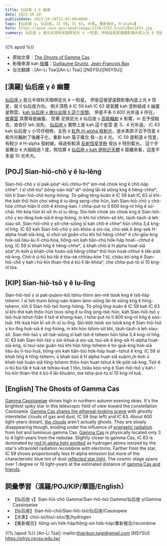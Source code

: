 ```yaml
---
title: 仙后座 γ ê 幽靈
date: 2023-10-28
publishdate: 2023-10-28T11:45:00+0800
tags: [仙后座 γ, 仙后座, IC 59, IC 63, 水素, 重新複合, H-alpha]
hero: https://apod.nasa.gov/apod/image/2310/IC63_GruntzBax1024.jpg
summary: 仙后座 γ 是北半球秋天暗暝足光 ê 一粒星。伊是這張望遠鏡影像內底上光 ê 恆星，就 tī 仙后座方向。
---
```


{{% apod %}}

- 原始文章：[The Ghosts of Gamma Cas](https://apod.nasa.gov/apod/ap231028.html)
- 影像來源 kah [版權][copyright]：[Guillaume Gruntz](https://www.astrobin.com/users/GuillaumeGz/), [Jean-François Bax](https://www.astrobin.com/users/jeffbax/)
- 台文翻譯：[An-Li Tsai][An-Li Tsai] ([NSYSU][NSYSU])

## [漢羅] 仙后座 γ ê 幽靈
[仙后座 γ][Gamma Cassiopeiae] 是北半球秋天暗暝足光 ê 一粒星。
伊是這張望遠鏡影像內底上光 ê 恆星，就 tī 仙后座方向。
倒爿頂懸 ê IC 59 kah IC 63 是氣體 kah 塗粉組成 ê 幽靈星際雲，[kah 仙后座 γ 做伙出現 tī 這个空間][Gamma Cas shares the ethereal-looking scene]。
伊差不多 tī 600 光年遠 ê 所在。
[彼寡雲][the clouds] 其實毋是幽靈。
受著 足燒足光 ê 仙后座 γ [高能輻射][energetic radiation] ê 影響，in 去予侵蝕去，沓沓仔 leh 消失。
[仙后座 γ][Gamma Cas] 實際上是 kah 這个星雲 差 3、4 光年遠。
IC 63 kah 仙后座 γ 小可仔相倚，主色 ê [紅色 H-alpha 發射光][red H-alpha light emitted]，是水素原子去予恆星 ê 紫外光輻射了後離子化，重新 kah 電子複合 發--出 ê 光。
IC 59 是較遠 ê 恆星，有較少 ê H-alpha 發射線，毋過有較濟 [反射恆星塗粉][reflected star light] 發出 ê 特別藍光。
這个宇宙舞台 ê 大細超過 1 度，照估算 ê [仙后座 γ kah 伊附近天體][gamma Cas and friends] ê 距離來看，這差不多是 10 光年大。

## [POJ] Sian-hiō-chō γ ê Iu-lêng
Sian-hiō-chō γ sī pak-pòaⁿ-kiû chhiu-thiⁿ àm-mê chiok kng ê chi̍t-lia̍p chheⁿ.
I sī chit-tiuⁿ bōng-oán-kiàⁿ iáⁿ-siōng lāi-té siōng kng ê hêng-chheⁿ, to̍h tī Sian-hiō-chō hong-hiòng.
Tò-pêng téng-koân ê IC 59 kah IC 63 sī khì-thé kah thô͘-hún cho͘-sêng ê iu-lêng seng-chè-hûn, kah Sian-hiō-chō γ chò-hóe chhut-hiān tī chit-ê khong-kan.
I chha-put-to tī 600 kng-nî hn̄g ê só͘-chāi.
Hit-kóa hûn kî-si̍t m̄-sī iu-lêng.
Siū-tio̍h chiok sio chiok kng ê Sian-hiō-chō γ ko-lêng hok-siā ê éng-hióng, in khì hō͘ chhim-sit khì, tau̍h-tau̍h-á leh siau-sit.
Sian-hiō-chō γ si̍t-chè-siōng sī kah chit-ê chheⁿ hûn chha 3,4 kng-nî hn̄g.
IC 63 kah Sian-hiō-chō γ sió-khóa-á sio-óa, chú-sek ê âng-sek H-alpha hoat-siā-kng, sī chúi-sò͘ goân-chú khì hō͘ hêng-chheⁿ ê chí-gōa-kng hok-siā liáu-āu lī-chú-hòa, tiông-sin kah tiān-chú ho̍k-ha̍p hoat--chhut ê kng.
IC 59 sī khah hn̄g ê hêng-chheⁿ, ū khah chió ê H alpha hoat-siā sòaⁿ,m̄-koh ū khah-chè hoán-siā hêng-chheⁿ thô͘-hún hoat-chhut ê te̍k-pia̍t nâ-kng.
Chit-ê ú-tiū bú-tâi ê tōa-sè chhiau-kòe 1 tō͘, chiàu kó͘-sǹg ê Sian-hiō-chō γ kah i hù-kīn thian-thé ê kū-lî lâi-khòaⁿ, che chha-put-to sī 10 kng-nî tōa.

## [KIP] Sian-hiō-tsō γ ê Iu-lîng
Sian-hiō-tsō γ sī pak-puànn-kiû tshiu-thinn àm-mê tsiok kng ê tsi̍t-lia̍p tshenn.
I sī tsit-tiunn bōng-uán-kiànn iánn-siōng lāi-té siōng kng ê hîng-tshenn, to̍h tī Sian-hiō-tsō hong-hiòng.
Tò-pîng tíng-kuân ê IC 59 kah IC 63 sī khì-thé kah thôo-hún tsoo-sîng ê iu-lîng sing-tsè-hûn, kah Sian-hiō-tsō γ tsò-hué tshut-hiān tī tsit-ê khong-kan.
I tsha-put-to tī 600 kng-nî hn̄g ê sóo-tsāi.
Hit-kuá hûn kî-si̍t m̄-sī iu-lîng.
Siū-tio̍h tsiok sio tsiok kng ê Sian-hiō-tsō γ ko-lîng hok-siā ê íng-hióng, in khì hōo tshim-sit khì, ta̍uh-ta̍uh-á leh siau-sit.
Sian-hiō-tsō γ si̍t-tsè-siōng sī kah tsit-ê tshenn hûn tsha 3,4 kng-nî hn̄g.
IC 63 kah Sian-hiō-tsō γ sió-khuá-á sio-uá, tsú-sik ê âng-sik H-alpha huat-siā-kng, sī tsuí-sòo guân-tsú khì hōo hîng-tshenn ê tsí-guā-kng hok-siā liáu-āu lī-tsú-huà, tiông-sin kah tiān-tsú ho̍k-ha̍p huat--tshut ê kng.
IC 59 sī khah hn̄g ê hîng-tshenn, ū khah tsió ê H alpha huat-siā suànn,m̄-koh ū khah-tsè huán-siā hîng-tshenn thôo-hún huat-tshut ê ti̍k-pia̍t nâ-kng.
Tsit-ê ú-tiū bú-tâi ê tuā-sè tshiau-kuè 1 tōo, tsiàu kóo-sǹg ê Sian-hiō-tsō γ kah i hù-kīn thian-thé ê kū-lî lâi-khuànn, tse tsha-put-to sī 10 kng-nî tuā.

## [English] The Ghosts of Gamma Cas
[Gamma Cassiopeiae][Gamma Cassiopeiae] shines high in northern autumn evening skies.
It's the brightest spiky star in this telescopic field of view toward the constellation Cassiopeia.
[Gamma Cas shares the ethereal-looking scene][Gamma Cas shares the ethereal-looking scene] with ghostly interstellar clouds of gas and dust, IC 59 (top left) and IC 63.
About 600 light-years distant, [the clouds][the clouds] aren't actually ghosts.
They are slowly disappearing though, eroding under the influence of [energetic radiation][energetic radiation] from hot and luminous gamma Cas.
[Gamma Cas][Gamma Cas] is physically located only 3 to 4 light-years from the nebulae.
Slightly closer to gamma Cas, IC 63 is dominated by [red H-alpha light emitted][red H-alpha light emitted] as hydrogen atoms ionized by the star's ultraviolet radiation recombine with electrons.
Farther from the star, IC 59 shows proportionally less H-alpha emission but more of the characteristic blue tint of dust [reflected star light][reflected star light].
The cosmic stage spans over 1 degree or 10 light-years at the estimated distance of [gamma Cas and friends][gamma Cas and friends].

## 詞彙學習（漢羅/POJ/KIP/華語/English）
- 【仙后座 γ】Sian-hiō-chō Gamma/Sian-hiō-tsō Gamma/仙后座 γ/Gamma Cassiopeiae
- 【仙后座】Sian-hiō-chō/Sian-hiō-tsō/仙后座/Cassiopeia
- 【水素】chúi-sò͘/tsuí-sòo/氫/hydrogen
- 【重新複合】tiông-sin ho̍k-ha̍p/tiông-sin ho̍k-ha̍p/重新複合/recombine

{{% /apod %}}
[An-Li Tsai]: mailto:thianbun.taigi@gmail.com
[NSYSU]: https://phys.nsysu.edu.tw/

[copyright]: https://apod.nasa.gov/apod/fap/lib/about_apod.html#srapply
[License]: https://creativecommons.org/licenses/by/2.0/

[Gamma Cassiopeiae]:https://www.aavso.org/vsots_gammacas
[Gamma Cas shares the ethereal-looking scene]:https://www.astrobin.com/k5f7nk/0/
[the clouds]:https://hubblesite.org/contents/news-releases/2018/news-2018-42.html
[energetic radiation]:https://arxiv.org/abs/1809.01419
[Gamma Cas]:https://en.wikipedia.org/wiki/Gamma_Cassiopeiae
[red H-alpha light emitted]:https://apod.nasa.gov/apod/ap111013.html
[reflected star light]:https://apod.nasa.gov/apod/ap091126.html
[gamma Cas and friends]:https://arxiv.org/abs/1705.04313
